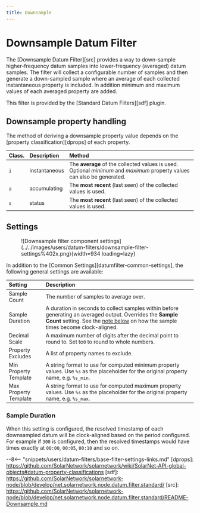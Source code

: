 ```yaml
---
title: Downsample
---
```

# Downsample Datum Filter

The [Downsample Datum Filter][src] provides a way to down-sample higher-frequency datum samples into
lower-frequency (averaged) datum samples. The filter will collect a configurable number of samples
and then generate a down-sampled sample where an average of each collected instantaneous property is
included. In addition minimum and maximum values of each averaged property are added.

This filter is provided by the [Standard Datum Filters][sdf] plugin.

## Downsample property handling

The method of deriving a downsample property value depends on the [property classification][dprops]
of each property.

| Class. | Description | Method |
|:-------|:------------|:-------|
| `i`    | instantaneous | The **average** of the collected values is used. Optional _minimum_ and _maximum_ property values can also be generated. |
| `a`    | accumulating  | The **most recent** (last seen) of the collected values is used. |
| `s`    | status        | The **most recent** (last seen) of the collected values is used. |

## Settings

<figure markdown>
  ![Downsample filter component settings](../../images/users/datum-filters/downsample-filter-settings%402x.png){width=934 loading=lazy}
</figure>

In addition to the [Common Settings][datumfilter-common-settings], the following general settings are available:

| Setting            | Description                                                       |
|:-------------------|:------------------------------------------------------------------|
| Sample Count          | The number of samples to average over. |
| Sample Duration       | A duration in seconds to collect samples within before generating an averaged output. Overrides the **Sample Count** setting. See the [note below](#sample-duration) on how the sample times become clock-aligned. |
| Decimal Scale         | A maximum number of digits after the decimal point to round to. Set to`0` to round to whole numbers. |
| Property Excludes     | A list of property names to exclude. |
| Min Property Template | A string format to use for computed minimum property values. Use `%s` as the placeholder for the original property name, e.g. `%s_min`. |
| Max Property Template | A string format to use for computed maximum property values. Use `%s` as the placeholder for the original property name, e.g. `%s_max`. |

### Sample Duration

When this setting is configured, the resolved timestamp of each downsampled datum will be
clock-aligned based on the period configured. For example if `300` is configured, then
the resolved timestamps would have times exactly at `00:00`, `00:05`, `00:10` and so on.

--8<-- "snippets/users/datum-filters/base-filter-settings-links.md"
[dprops]: https://github.com/SolarNetwork/solarnetwork/wiki/SolarNet-API-global-objects#datum-property-classifications
[sdf]: https://github.com/SolarNetwork/solarnetwork-node/blob/develop/net.solarnetwork.node.datum.filter.standard/
[src]: https://github.com/SolarNetwork/solarnetwork-node/blob/develop/net.solarnetwork.node.datum.filter.standard/README-Downsample.md
